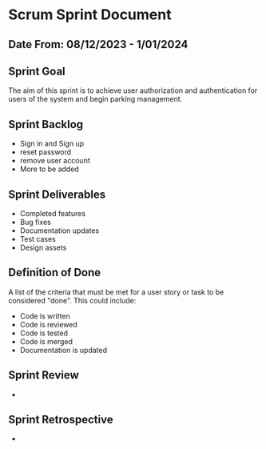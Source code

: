 # Scrum Sprint Document

## Date From: 08/12/2023 - 1/01/2024

## Sprint Goal

The aim of this sprint is to achieve user authorization and authentication for users of the system and begin parking management.

## Sprint Backlog

- Sign in and Sign up
- reset password
- remove user account
- More to be added

## Sprint Deliverables

- Completed features
- Bug fixes
- Documentation updates
- Test cases
- Design assets

## Definition of Done

A list of the criteria that must be met for a user story or task to be considered "done". This could include:

- Code is written
- Code is reviewed
- Code is tested
- Code is merged
- Documentation is updated

## Sprint Review

-

## Sprint Retrospective

-
